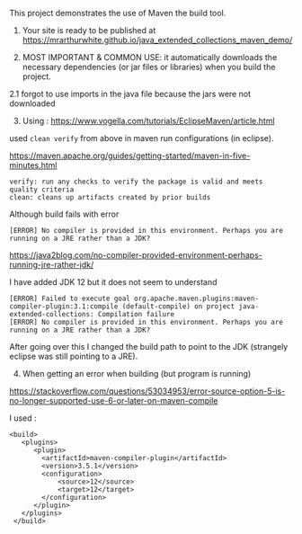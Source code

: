 This project demonstrates the use of Maven the build tool.

1.  Your site is ready to be published at https://mrarthurwhite.github.io/java_extended_collections_maven_demo/

2. MOST IMPORTANT & COMMON USE: it automatically downloads the necessary dependencies (or jar files or libraries) when you build the project.

2.1 forgot to use imports in the java file because the jars were not downloaded


3. Using :
https://www.vogella.com/tutorials/EclipseMaven/article.html

used `clean verify` from above in maven run configurations (in eclipse).

https://maven.apache.org/guides/getting-started/maven-in-five-minutes.html

```
verify: run any checks to verify the package is valid and meets quality criteria
clean: cleans up artifacts created by prior builds
```

Although build fails with error 
```
[ERROR] No compiler is provided in this environment. Perhaps you are running on a JRE rather than a JDK?
```
https://java2blog.com/no-compiler-provided-environment-perhaps-running-jre-rather-jdk/

I have added JDK 12 but it does not seem to understand


```
[ERROR] Failed to execute goal org.apache.maven.plugins:maven-compiler-plugin:3.1:compile (default-compile) on project java-extended-collections: Compilation failure
[ERROR] No compiler is provided in this environment. Perhaps you are running on a JRE rather than a JDK?
```

After going over this I changed the build path to point to the JDK (strangely eclipse was still pointing to a JRE).

4. When getting an error when building (but program is running)

https://stackoverflow.com/questions/53034953/error-source-option-5-is-no-longer-supported-use-6-or-later-on-maven-compile

I used : 

```
<build>
   <plugins>
      <plugin>
        <artifactId>maven-compiler-plugin</artifactId>
        <version>3.5.1</version>
        <configuration>
            <source>12</source>
            <target>12</target>
        </configuration>
      </plugin>
   </plugins>
 </build>
```


